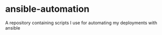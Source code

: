 # ansible-automation
A repository containing scripts I use for automating my deployments with ansible
